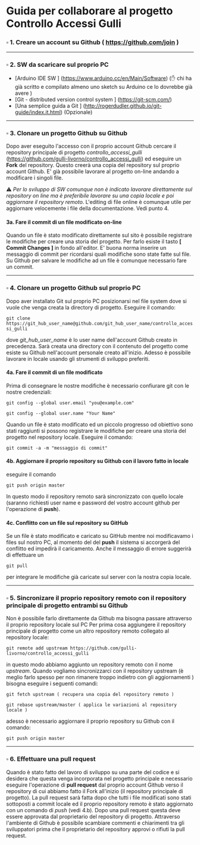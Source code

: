 # Guida per collaborare al progetto Controllo Accessi Gulli

### :white_small_square: 1. Creare un account su  Github ( https://github.com/join )
___
### :white_small_square: 2. SW da scaricare sul proprio PC

- [Arduino IDE SW ] (https://www.arduino.cc/en/Main/Software) (:raised_hand: chi ha già scritto e compilato almeno uno sketch su Arduino ce lo dovrebbe già avere )
- [Git - distributed version control system ] (https://git-scm.com/)
- [Una semplice guida a Git ] (http://rogerdudler.github.io/git-guide/index.it.html) (Opzionale)

___

### :white_small_square: 3.  Clonare un progetto Github su Github
Dopo aver eseguito l'accesso con il proprio account Github cercare il repository principale di progetto *controllo_accessi_gulli* (https://github.com/gulli-livorno/controllo_accessi_gulli) ed eseguire un **Fork** del repository.
Questo creerà una copia del repository sul proprio account Github. E' già possibile lavorare al progetto on-line andando a modificare i singoli file.

:warning: *Per lo sviluppo di SW comunque non è indicato lavorare direttamente sul repository on line ma è preferibile lavorare su una copia locale e poi aggiornare il repository remoto*. L'editing di file online è comunque utile per aggiornare velocemente i file della documentazione. Vedi punto 4.

####  3a. Fare il **commit** di un file modificato on-line
Quando un file è stato modificato direttamente sul sito è possibile registrare le modifiche per creare una storia del progetto. Per farlo esiste il tasto **[ Commit Changes ]** in fondo all'editor. E' buona norma inserire un messaggio di commit per ricordarsi quali modifiche sono state fatte sul file. Su Github per salvare le modifiche ad un file è comunque necessario fare un commit.

___

### :white_small_square: 4. Clonare un progetto Github sul proprio PC
Dopo aver installato Git sul proprio PC posizionarsi nel file system dove si vuole che venga creata la directory di progetto.
Eseguire il comando: 

 `git clone https://git_hub_user_name@github.com/git_hub_user_name/controllo_accessi_gulli`
 
 dove *git_hub_user_name* è lo user name dell'account Github creato in precedenza.
Sarà creata una directory con il contenuto del progetto come esiste su Github nell'account personale creato all'inizio. Adesso è possibile lavorare in locale usando gli strumenti di sviluppo preferiti.
####    4a. Fare il commit di un file modificato
Prima di consegnare le nostre modifiche è necessario confiurare git con le nostre credenziali:

`git config --global user.email "you@example.com"`

`git config --global user.name "Your Name"`

Quando un file è stato modificato ed un piccolo progresso od obiettivo sono stati raggiunti si possono registrare le modifiche per creare una storia del progetto nel repository locale. Eseguire il comando:

`git commit -a -m "messaggio di commit"`

####    4b. Aggiornare il proprio repository su Github con il lavoro fatto in locale
eseguire il comando 

`git push origin master`

In questo modo il repository remoto sarà sincronizzato con quello locale (saranno richiesti user name e password del vostro account github per l'operazione di **push**).

####    4c. Conflitto con un file sul repository su GitHub
Se un file è stato modificato e caricato su GitHub mentre noi modificavamo i files sul nostro PC, al momento del del **push** il sistema si accorgerà del conflitto ed impedirà il caricamento. Anche il messaggio di errore suggerirà di effettuare un

`git pull`

per integrare le modifiche già caricate sul server con la nostra copia locale.

___

### :white_small_square: 5. Sincronizare il proprio repository remoto con il repository principale di progetto entrambi su Github
Non è possibile farlo direttamente da Github ma bisogna passare attraverso il proprio repository locale sul PC
Per prima cosa aggiungere il repository principale di progetto come un altro repository remoto collegato al repository locale:

`git remote add upstream https://github.com/gulli-livorno/controllo_accessi_gulli` 

in questo modo abbiamo aggiunto un repository remoto con il nome *upstream*. Quando vogliamo sincronizzarci con il repository upstream (è meglio farlo spesso per non rimanere troppo indietro con gli aggiornamenti ) bisogna eseguire i seguenti comandi:

`git fetch upstream ( recupera una copia del repository remoto )`

`git rebase upstream/master ( applica le variazioni al repository locale )`

adesso è necessario aggiornare il proprio repository su Github  con il comando:

`git push origin master`

___

### :white_small_square: 6. Effettuare una pull request
Quando è stato fatto del lavoro di sviluppo su una parte del codice e si desidera che questa venga  incorporata nel progetto principale e necessario eseguire l'operazione di **pull request** dal proprio account Github verso il repository di cui abbiamo fatto il Fork all'inizio (il repository principale di progetto). La pull request sarà fatta dopo che tutti i file modificati sono stati sottoposti a commit locale ed il proprio repository remoto è stato aggiornato con un comando di *push* (vedi 4.b). Dopo una pull request questa deve essere approvata dal proprietario del repository di progetto. Attraverso l'ambiente di Github è possibile scambiare  commenti e chiarimenti tra gli sviluppatori prima che il proprietario del repository approvi o rifiuti la pull request.

